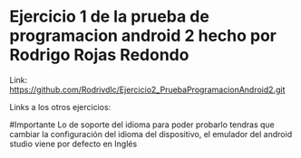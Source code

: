 # Ejercicio 1 de la prueba de programacion android 2 hecho por Rodrigo Rojas Redondo

Link:
https://github.com/Rodrivdlc/Ejercicio2_PruebaProgramacionAndroid2.git

Links a los otros ejercicios:


#Importante
Lo de soporte del idioma para poder probarlo tendras que cambiar la configuración del idioma del dispositivo, el emulador del android studio viene por defecto en Inglés
